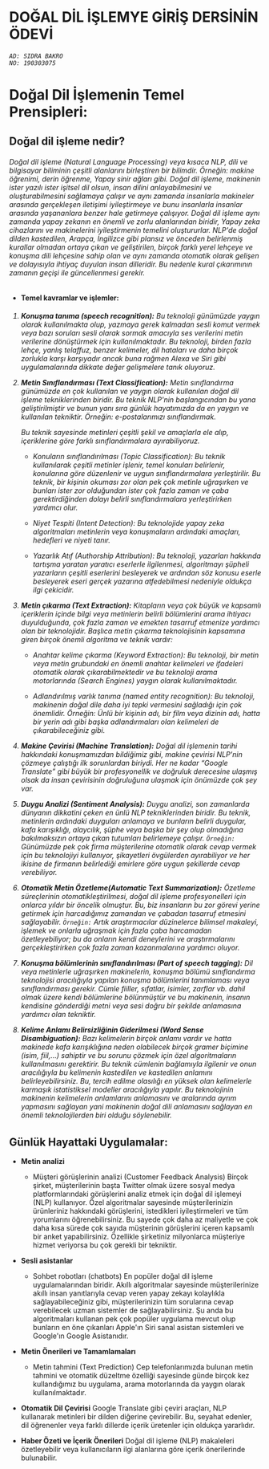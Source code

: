 <div>

# DOĞAL DİL İŞLEMYE GİRİŞ DERSİNİN ÖDEVİ

<h6>

`AD: SIDRA BAKRO` <br>
`NO: 190303075`

</h6>

# Doğal Dil İşlemenin Temel Prensipleri:

## Doğal dil işleme nedir?

<h6 dir="ltr">

Doğal dil işleme (Natural Language Processing) veya kısaca NLP, dili ve bilgisayar biliminin çeşitli alanlarını birleştiren bir bilimdir. Örneğin: makine öğrenimi, derin öğrenme, Yapay sinir ağları gibi. 
Doğal dil işleme, makinenin ister yazılı ister işitsel dil olsun, insan dilini anlayabilmesini ve oluşturabilmesini sağlamaya çalışır ve aynı zamanda insanlarla makineler arasında gerçekleşen iletişimi iyileştirmeye ve bunu insanlarla insanlar arasında yaşananlara benzer hale getirmeye çalışıyor.
Doğal dil işleme aynı zamanda yapay zekanın en önemli ve zorlu alanlarından biridir, Yapay zeka cihazlarını ve makinelerini iyileştirmenin temelini oluştururlar.
NLP'de doğal dilden kastedilen, Arapça, İngilizce gibi plansız ve önceden belirlenmiş kurallar olmadan ortaya çıkan ve geliştirilen, birçok farklı yerel lehçeye ve konuşma dili lehçesine sahip olan ve aynı zamanda otomatik olarak gelişen ve dolayısıyla ihtiyaç duyulan insan dilleridir. Bu nedenle kural çıkarımının zamanın geçişi ile güncellenmesi gerekir.


</h6>

* <b>Temel kavramlar ve işlemler:</b>
<h6 dir="ltr">

1. **Konuşma tanıma (speech recognition):**
    Bu teknoloji günümüzde yaygın olarak kullanılmakta olup, yazmaya gerek kalmadan sesli komut vermek veya bazı soruları sesli olarak sormak amacıyla ses verilerini metin verilerine dönüştürmek için kullanılmaktadır.
    Bu teknoloji, birden fazla lehçe, yanlış telaffuz, benzer kelimeler, dil hataları ve daha birçok zorlukla karşı karşıyadır ancak buna rağmen Alexa ve Siri gibi uygulamalarında dikkate değer gelişmelere tanık oluyoruz.

2. **Metin Sınıflandırması (Text Classification):**
    Metin sınıflandırma günümüzde en çok kullanılan ve yaygın olarak kullanılan doğal dil işleme tekniklerinden biridir. Bu teknik NLP'nin başlangıcından bu yana geliştirilmiştir ve bunun yanı sıra günlük hayatımızda da en yaygın ve kullanılan tekniktir. Örneğin: e-postalarımızı sınıflandırmak.

    Bu teknik sayesinde metinleri çeşitli şekil ve amaçlarla ele alıp, içeriklerine göre farklı sınıflandırmalara ayırabiliyoruz.

    * Konuların sınıflandırılması (Topic Classification):
    Bu teknik kullanılarak çeşitli metinler işlenir, temel konuları belirlenir, konularına göre düzenlenir ve uygun sınıflandırmalara yerleştirilir.
    Bu teknik, bir kişinin okuması zor olan pek çok metinle uğraşırken ve bunları ister zor olduğundan ister çok fazla zaman ve çaba gerektirdiğinden dolayı belirli sınıflandırmalara yerleştirirken yardımcı olur.

    * Niyet Tespiti (Intent Detection):
    Bu teknolojide yapay zeka algoritmaları metinlerin veya konuşmaların ardındaki amaçları, hedefleri ve niyeti tanır.

    * Yazarlık Atıf (Authorship Attribution):
    Bu teknoloji, yazarları hakkında tartışma yaratan yaratıcı eserlerle ilgilenmesi, algoritmayı şüpheli yazarların çeşitli eserlerini besleyerek ve ardından söz konusu eserle besleyerek eseri gerçek yazarına atfedebilmesi nedeniyle oldukça ilgi çekicidir.

3. **Metin çıkarma (Text Extraction):**
    Kitapların veya çok büyük ve kapsamlı içeriklerin içinde bilgi veya metinlerin belirli bölümlerini arama ihtiyacı duyulduğunda, çok fazla zaman ve emekten tasarruf etmenize yardımcı olan bir teknolojidir.
    Başlıca metin çıkarma teknolojisinin kapsamına giren birçok önemli algoritma ve teknik vardır:

    * Anahtar kelime çıkarma (Keyword Extraction):
    Bu teknoloji, bir metin veya metin grubundaki en önemli anahtar kelimeleri ve ifadeleri otomatik olarak çıkarabilmektedir ve bu teknoloji arama motorlarında (Search Engines) yaygın olarak kullanılmaktadır.

    * Adlandırılmış varlık tanıma (named entity recognition):
    Bu teknoloji, makinenin doğal dile daha iyi tepki vermesini sağladığı için çok önemlidir. Örneğin: Ünlü bir kişinin adı, bir film veya dizinin adı, hatta bir yerin adı gibi başka adlandırmaları olan kelimeleri de çıkarabileceğiniz gibi.

4. **Makine Çevirisi (Machine Translation):**
    Doğal dil işlemenin tarihi hakkındaki konuşmamızdan bildiğimiz gibi, makine çevirisi NLP'nin çözmeye çalıştığı ilk sorunlardan biriydi. Her ne kadar “Google Translate” gibi büyük bir profesyonellik ve doğruluk derecesine ulaşmış olsak da insan çevirisinin doğruluğuna ulaşmak için önümüzde çok şey var.


5. **Duygu Analizi (Sentiment Analysis):**
    Duygu analizi, son zamanlarda dünyanın dikkatini çeken en ünlü NLP tekniklerinden biridir. Bu teknik, metinlerin ardındaki duyguları anlamaya ve bunların belirli duygular, kafa karışıklığı, alaycılık, şüphe veya başka bir şey olup olmadığına bakılmaksızın ortaya çıkan tutumları belirlemeye çalışır. 
    `Örneğin:` Günümüzde pek çok firma müşterilerine otomatik olarak cevap vermek için bu teknolojiyi kullanıyor, şikayetleri övgülerden ayırabiliyor ve her ikisine de firmanın belirlediği emirlere göre uygun şekillerde cevap verebiliyor.

6. **Otomatik Metin Özetleme(Automatic Text Summarization):**
    Özetleme süreçlerinin otomatikleştirilmesi, doğal dil işleme profesyonelleri için onlarca yıldır bir öncelik olmuştur. Bu, biz insanların bu zor görevi yerine getirmek için harcadığımız zamandan ve çabadan tasarruf etmesini sağlayabilir. 
    `Örneğin:` Artık araştırmacılar düzinelerce bilimsel makaleyi, işlemek ve onlarla uğraşmak için fazla çaba harcamadan özetleyebiliyor; bu da onların kendi deneylerini ve araştırmalarını gerçekleştirirken çok fazla zaman kazanmalarına yardımcı oluyor.


7. **Konuşma bölümlerinin sınıflandırılması (Part of speech tagging):**
    Dil veya metinlerle uğraşırken makinelerin, konuşma bölümü sınıflandırma teknolojisi aracılığıyla yapılan konuşma bölümlerini tanımlaması veya sınıflandırması gerekir. Cümle fiiller, sıfatlar, isimler, zarflar vb. dahil olmak üzere kendi bölümlerine bölünmüştür ve bu makinenin, insanın kendisine gönderdiği metni veya sesi doğru bir şekilde anlamasına yardımcı olan tekniktir.

8. **Kelime Anlamı Belirsizliğinin Giderilmesi (Word Sense Disambiguation):**
    Bazı kelimelerin birçok anlamı vardır ve hatta makinede kafa karışıklığına neden olabilecek birçok gramer biçimine (isim, fiil,…) sahiptir ve bu sorunu çözmek için özel algoritmaların kullanılmasını gerektirir.
    Bu teknik cümlenin bağlamıyla ilgilenir ve onun aracılığıyla bu kelimenin kastedilen ve kastedilen anlamını belirleyebilirsiniz. Bu, tercih edilme olasılığı en yüksek olan kelimelerle karmaşık istatistiksel modeller aracılığıyla yapılır.
    Bu teknolojinin makinenin kelimelerin anlamlarını anlamasını ve aralarında ayrım yapmasını sağlayan yani makinenin doğal dili anlamasını sağlayan en önemli teknolojilerden biri olduğu söylenebilir.


## Günlük Hayattaki Uygulamalar:

* <b>Metin analizi</b>
    * Müşteri görüşlerinin analizi (Customer Feedback Analysis)
    Birçok şirket, müşterilerinin başta Twitter olmak üzere sosyal medya       platformlarındaki görüşlerini analiz etmek için doğal dil işlemeyi (NLP) kullanıyor. Özel algoritmalar sayesinde müşterilerinizin ürünleriniz hakkındaki görüşlerini, istedikleri iyileştirmeleri ve tüm yorumlarını öğrenebilirsiniz. Bu sayede çok daha az maliyetle ve çok daha kısa sürede çok sayıda müşterinin görüşlerini içeren kapsamlı bir anket yapabilirsiniz. Özellikle şirketiniz milyonlarca müşteriye hizmet veriyorsa bu çok gerekli bir tekniktir.

* <b>Sesli asistanlar </b>
    * Sohbet robotları (chatbots)
    En popüler doğal dil işleme uygulamalarından biridir. Akıllı algoritmalar sayesinde müşterilerinize akıllı insan yanıtlarıyla cevap veren yapay zekayı kolaylıkla sağlayabileceğiniz gibi, müşterilerinizin tüm sorularına cevap verebilecek uzman sistemler de sağlayabilirsiniz.
    Şu anda bu algoritmaları kullanan pek çok popüler uygulama mevcut olup bunların en öne çıkanları Apple'ın Siri sanal asistan sistemleri ve Google'ın Google Asistanıdır.

* <b>Metin Önerileri ve Tamamlamaları</b>
    * Metin tahmini (Text Prediction)
    Cep telefonlarımızda bulunan metin tahmini ve otomatik düzeltme özelliği sayesinde günde birçok kez kullandığımız bu uygulama, arama motorlarında da yaygın olarak kullanılmaktadır.

* <b>Otomatik Dil Çevirisi</b>
    Google Translate gibi çeviri araçları, NLP kullanarak metinleri bir dilden diğerine çevirebilir. Bu, seyahat edenler, dil öğrenenler veya farklı dillerde içerik üretenler için oldukça yararlıdır.

* <b>Haber Özeti ve İçerik Önerileri</b>
    Doğal dil işleme (NLP) makaleleri özetleyebilir veya kullanıcıların ilgi alanlarına göre içerik önerilerinde bulunabilir.


</div>